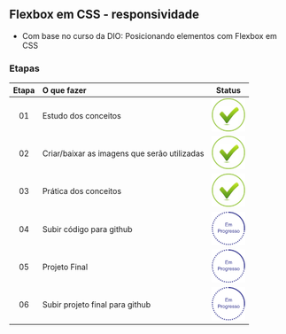## Flexbox em CSS - responsividade
 - Com base no curso da DIO: Posicionando elementos com Flexbox em CSS  

### Etapas
|Etapa | O que fazer     | Status |
|:----:|:-----------------|:------:|
|  01  | Estudo dos conceitos  |<img src="img/ok.png" alt="Em processo" width="60" height="60"/>|
|  02  | Criar/baixar as imagens que serão utilizadas |<img src="img/ok.png" alt="0k" width="60" height="60"/>|
|  03  | Prática dos conceitos|<img src="img/ok.png" alt="Em processo" width="60" height="60"/>|
|  04  | Subir código para github |<img src="img/em_processo.png" alt="Em processo" width="60" height="60"/>|
|  05  | Projeto Final            |<img src="img/em_processo.png" alt="Não iniciado" width="60" height="60"/>|
|  06  | Subir projeto final para github |<img src="img/em_processo.png" alt="Não Iniciado" width="60" height="60"/>